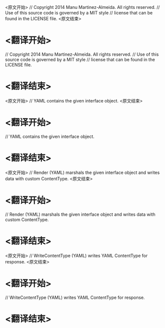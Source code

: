 
<原文开始>
// Copyright 2014 Manu Martinez-Almeida. All rights reserved.
// Use of this source code is governed by a MIT style
// license that can be found in the LICENSE file.
<原文结束>

# <翻译开始>
// Copyright 2014 Manu Martinez-Almeida. All rights reserved.
// Use of this source code is governed by a MIT style
// license that can be found in the LICENSE file.
# <翻译结束>


<原文开始>
// YAML contains the given interface object.
<原文结束>

# <翻译开始>
// YAML contains the given interface object.
# <翻译结束>


<原文开始>
// Render (YAML) marshals the given interface object and writes data with custom ContentType.
<原文结束>

# <翻译开始>
// Render (YAML) marshals the given interface object and writes data with custom ContentType.
# <翻译结束>


<原文开始>
// WriteContentType (YAML) writes YAML ContentType for response.
<原文结束>

# <翻译开始>
// WriteContentType (YAML) writes YAML ContentType for response.
# <翻译结束>

